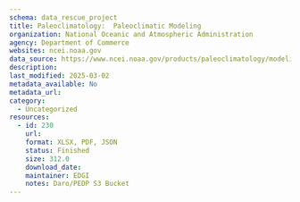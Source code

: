 ```yaml
---
schema: data_rescue_project 
title: Paleoclimatology:  Paleoclimatic Modeling
organization: National Oceanic and Atmospheric Administration
agency: Department of Commerce
websites: ncei.noaa.gov
data_source: https://www.ncei.noaa.gov/products/paleoclimatology/modeling
description: 
last_modified: 2025-03-02
metadata_available: No
metadata_url: 
category:
  - Uncategorized
resources:
  - id: 230
    url: 
    format: XLSX, PDF, JSON
    status: Finished
    size: 312.0
    download_date: 
    maintainer: EDGI
    notes: Daro/PEDP S3 Bucket
---
```

